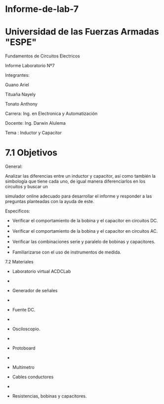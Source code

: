 # Informe-de-lab-7

# Universidad de las Fuerzas Armadas "ESPE"

Fundamentos de Circuitos Electricos

Informe Laboratorio Nº7

Integrantes: 

Guano Ariel

Tituaña Nayely

Tonato Anthony

Carrera: Ing. en Electronica y Automatización

Docente: Ing. Darwin Alulema

Tema : Inductor y Capacitor

# 7.1 Objetivos

General:

Analizar las diferencias entre un inductor y capacitor, así como también la simbología que tiene cada uno, de igual manera diferenciarlos en los circuitos y buscar un

simulador online adecuado para desarrollar el informe y responder a las preguntas planteadas con la ayuda de este.

Especificos:

- Verificar el comportamiento de la bobina y el capacitor en circuitos DC.
- 
- Verificar el comportamiento de la bobina y el capacitor en circuitos AC.
- 
- Verificar las combinaciones serie y paralelo de bobinas y capacitores.
- 
- Familiarizarse con el uso de instrumentos de medida.

7.2 Materiales

- Laboratorio virtual ACDCLab
- 
- Generador de señales
- 
- Fuente DC.
- 
- Osciloscopio.
- 
- Protoboard
- 
- Multímetro

- Cables conductores
- 
- Resistencias, bobinas y capacitores.









